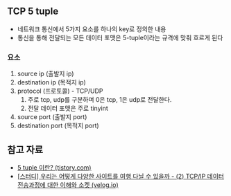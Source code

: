 ## TCP 5 tuple

- 네트워크 통신에서 5가지 요소를 하나의 key로 정의한 내용
- 통신을 통해 전달되는 모든 데이터 포맷은 5-tuple이라는 규격에 맞춰 흐르게 된다

### 요소

1. source ip (출발지 ip)
2. destination ip (목적지 ip)
3. protocol (프로토콜) - TCP/UDP
    1. 주로 tcp, udp를 구분하며 0은 tcp, 1은 udp로 전달한다.
    2. 전달 데이터 포맷은 주로 tinyint
4. source port (출발지 port)
5. destination port (목적지 port)

## 참고 자료

- [5 tuple 이란? (tistory.com)](https://test-myid.tistory.com/11)
- [[스터디] 우리는 어떻게 다양한 사이트를 여행 다닐 수 있을까 - (2) TCP/IP 데이터 전송과정에 대한 이해와 소켓 (velog.io)](https://velog.io/@seungrok-yoon/how-we-travel-internet-2)